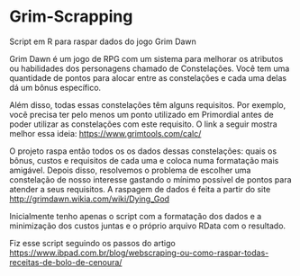 # Grim-Scrapping
Script em R para raspar dados do jogo Grim Dawn

Grim Dawn é um jogo de RPG com um sistema para melhorar os atributos ou habilidades dos personagens chamado de Constelações. Você tem uma quantidade de pontos para alocar entre as constelações e cada uma delas dá um bônus específico. 

Além disso, todas essas constelações têm alguns requisitos. Por exemplo, você precisa ter pelo menos um ponto utilizado em Primordial antes de poder utilizar as constelações com este requisito. O link a seguir mostra melhor essa ideia: https://www.grimtools.com/calc/

O projeto raspa então todos os os dados dessas constelações: quais os bônus, custos e requisitos de cada uma e coloca numa formatação mais amigável. Depois disso, resolvemos o problema de escolher uma constelação de nosso interesse gastando o mínimo possível de pontos para atender a seus requisitos. A raspagem de dados é feita a partir do site http://grimdawn.wikia.com/wiki/Dying_God



Inicialmente tenho apenas o script com a formatação dos dados e a minimização dos custos juntas e o próprio arquivo RData com o resultado.

Fiz esse script seguindo os passos do artigo https://www.ibpad.com.br/blog/webscraping-ou-como-raspar-todas-receitas-de-bolo-de-cenoura/
